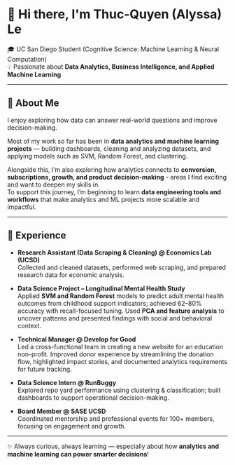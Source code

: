# 👋 Hi there, I'm Thuc-Quyen (Alyssa) Le

🎓 UC San Diego Student (Cognitive Science: Machine Learning & Neural Computation)  
💡 Passionate about **Data Analytics, Business Intelligence, and Applied Machine Learning**  

---

## 🧠 About Me
I enjoy exploring how data can answer real-world questions and improve decision-making.  

Most of my work so far has been in **data analytics and machine learning projects** — building dashboards, cleaning and analyzing datasets, and applying models such as SVM, Random Forest, and clustering.  

Alongside this, I’m also exploring how analytics connects to **conversion, subscriptions, growth, and product decision-making** - areas I find exciting and want to deepen my skills in.  
To support this journey, I’m beginning to learn **data engineering tools and workflows** that make analytics and ML projects more scalable and impactful.  

---

## 💼 Experience
- **Research Assistant (Data Scraping & Cleaning) @ Economics Lab (UCSD)**  
  Collected and cleaned datasets, performed web scraping, and prepared research data for economic analysis.  

- **Data Science Project – Longitudinal Mental Health Study**  
  Applied **SVM and Random Forest** models to predict adult mental health outcomes from childhood support indicators; achieved 62–80% accuracy with recall-focused tuning. Used **PCA and feature analysis** to uncover patterns and presented findings with social and behavioral context.  

- **Technical Manager @ Develop for Good**  
  Led a cross-functional team in creating a new website for an education non-profit. Improved donor experience by streamlining the donation flow, highlighted impact stories, and documented analytics requirements for future tracking.

- **Data Science Intern @ RunBuggy**  
  Explored repo yard performance using clustering & classification; built dashboards to support operational decision-making.  

- **Board Member @ SASE UCSD**  
  Coordinated mentorship and professional events for 100+ members, focusing on engagement and growth.  

---

✨ Always curious, always learning — especially about how **analytics and machine learning can power smarter decisions**!
